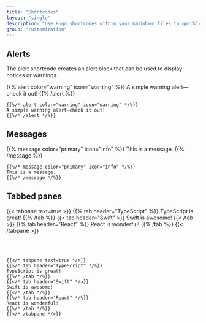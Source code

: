 ```yaml
---
title: "Shortcodes"
layout: "single"
description: "Use Hugo shortcodes within your markdown files to quickly build pages."
group: "customization"
---
```


## Alerts

The alert shortcode creates an alert block that can be used to display notices or warnings.

{{% alert color="warning" icon="warning" %}}
A simple warning alert—check it out!
{{% /alert %}}

```go-html-template
{{%/* alert color="warning" icon="warning" */%}}
A simple warning alert—check it out!
{{%/* /alert */%}}
```

## Messages

{{% message color="primary" icon="info" %}}
This is a message.
{{% /message %}}

```go-html-template
{{%/* message color="primary" icon="info" */%}}
This is a message.
{{%/* /message */%}}
```

## Tabbed panes

{{< tabpane text=true >}}
{{% tab header="TypeScript" %}}
TypeScript is great!
{{% /tab %}}
{{< tab header="Swift" >}}
Swift is awesome!
{{< /tab >}}
{{% tab header="React" %}}
React is wonderful!
{{% /tab %}}
{{< /tabpane >}}

<br><br>

```go-html-template
{{</* tabpane text=true */>}}
{{%/* tab header="TypeScript" */%}}
TypeScript is great!
{{%/* /tab */%}}
{{</* tab header="Swift" */>}}
Swift is awesome!
{{</* /tab */%}}
{{%/* tab header="React" */%}}
React is wonderful!
{{%/* /tab */%}}
{{</* /tabpane */>}}
```
